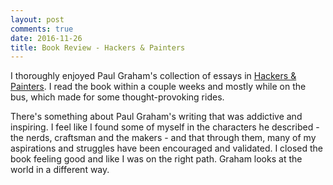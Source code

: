 ```yaml
---
layout: post
comments: true
date: 2016-11-26
title: Book Review - Hackers & Painters
---
```


I thoroughly enjoyed Paul Graham's collection of essays in [Hackers & Painters](https://www.amazon.com/Hackers-Painters-Big-Ideas-Computer/dp/1449389554). I read the book within a couple weeks and mostly while on the bus, which made for some thought-provoking rides.

There's something about Paul Graham's writing that was addictive and inspiring. I feel like I found some of myself in the characters he described - the nerds, craftsman and the makers - and that through them, many of my aspirations and struggles have been encouraged and validated. I closed the book feeling good and like I was on the right path. Graham looks at the world in a different way.
